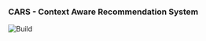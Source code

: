 ### CARS - Context Aware Recommendation System

![Build](https://github.com/VaibhavDN/MajorProject/workflows/Android%20CI/badge.svg)
